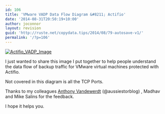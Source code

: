 ```yaml
---
id: 106
title: 'VMware VADP Data Flow Diagram &#8211; Actifio'
date: '2014-08-31T20:50:19+10:00'
author: joconnor
layout: revision
guid: 'http://ruste.net/copydata.tips/2014/08/79-autosave-v1/'
permalink: '/?p=106'
---
```


[![Actifio_VADP_Image](http://ruste.net/copydata.tips/wp-content/uploads/2014/07/Actifio_VADP-1024x685.png)](http://ruste.net/copydata.tips/wp-content/uploads/2014/07/Actifio_VADP.png)

I just wanted to share this image I put together to help people understand the data flow of backup traffic for VMware virtual machines protected with Actifio.

Not covered in this diagram is all the TCP Ports.

Thanks to my colleagues [Anthony Vandewerdt](http://aussiestorageblog.wordpress.com/ "Anthony Vandewerdt") (@aussiestorblog) , Madhav and Mike Salins for the feedback.

I hope it helps you.